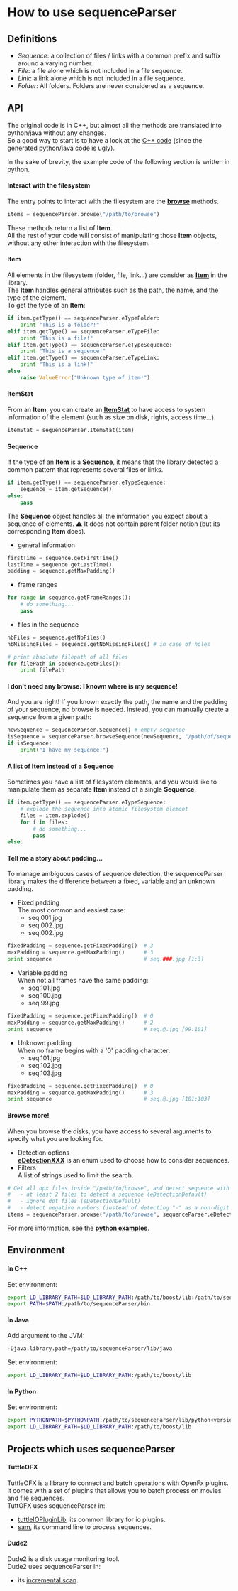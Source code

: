 # How to use sequenceParser

## Definitions
* _Sequence_: a collection of files / links with a common prefix and suffix around a varying number.
* _File_: a file alone which is not included in a file sequence.
* _Link_: a link alone which is not included in a file sequence.
* _Folder_: All folders. Folders are never considered as a sequence.

## API
The original code is in C++, but almost all the methods are translated into python/java without any changes.  
So a good way to start is to have a look at the [C++ code](src/sequenceParser) (since the generated python/java code is ugly).  

In the sake of brevity, the example code of the following section is written in python.

#### Interact with the filesystem
The entry points to interact with the filesystem are the [__browse__](src/sequenceParser/filesystem.hpp) methods.
```python
items = sequenceParser.browse("/path/to/browse")
```
These methods return a list of __Item__.  
All the rest of your code will consist of manipulating those __Item__ objects, without any other interaction with the filesystem.

#### Item
All elements in the filesystem (folder, file, link...) are consider as [__Item__](src/sequenceParser/Item.hpp) in the library.  
The __Item__ handles general attributes such as the path, the name, and the type of the element.  
To get the type of an __Item__:
```python
if item.getType() == sequenceParser.eTypeFolder:
    print "This is a folder!"
elif item.getType() == sequenceParser.eTypeFile:
    print "This is a file!"
elif item.getType() == sequenceParser.eTypeSequence:
    print "This is a sequence!"
elif item.getType() == sequenceParser.eTypeLink:
    print "This is a link!"
else
    raise ValueError("Unknown type of item!")
```

#### ItemStat
From an __Item__, you can create an [__ItemStat__](src/sequenceParser/ItemStat.hpp) to have access to system information of the element (such as size on disk, rights, access time...).
```python
itemStat = sequenceParser.ItemStat(item)
```

#### Sequence
If the type of an __Item__ is a [__Sequence__](src/sequenceParser/Sequence.hpp), it means that the library detected a common pattern that represents several files or links.
```python
if item.getType() == sequenceParser.eTypeSequence:
    sequence = item.getSequence()
else:
    pass
```

The __Sequence__ object handles all the information you expect about a sequence of elements.
:warning: It does not contain parent folder notion (but its corresponding __Item__ does).
* general information
```python
firstTime = sequence.getFirstTime()
lastTime = sequence.getLastTime()
padding = sequence.getMaxPadding()
```

* frame ranges
```python
for range in sequence.getFrameRanges():
    # do something...
    pass
```

* files in the sequence
```python
nbFiles = sequence.getNbFiles()
nbMissingFiles = sequence.getNbMissingFiles() # in case of holes

# print absolute filepath of all files
for filePath in sequence.getFiles():
    print filePath
```

#### I don't need any browse: I known where is my sequence!
And you are right! If you known exactly the path, the name and the padding of your sequence, no browse is needed. Instead, you can manually create a sequence from a given path:
```python
newSequence = sequenceParser.Sequence() # empty sequence
isSequence = sequenceParser.browseSequence(newSequence, "/path/of/sequence-###.jpg")
if isSequence:
    print("I have my sequence!")
```

#### A list of Item instead of a Sequence
Sometimes you have a list of filesystem elements, and you would like to manipulate them as separate __Item__ instead of a single __Sequence__.
```python
if item.getType() == sequenceParser.eTypeSequence:
    # explode the sequence into atomic filesystem element
    files = item.explode()
    for f in files:
        # do something...
        pass
else:
```

#### Tell me a story about padding...
To manage ambiguous cases of sequence detection, the sequenceParser library makes the difference between a fixed, variable and an unknown padding.

* Fixed padding  
The most common and easiest case:
    * seq.001.jpg
    * seq.002.jpg
    * seq.002.jpg
```python
fixedPadding = sequence.getFixedPadding()  # 3
maxPadding = sequence.getMaxPadding()      # 3
print sequence                             # seq.###.jpg [1:3]
```

* Variable padding  
When not all frames have the same padding:
    * seq.101.jpg
    * seq.100.jpg
    * seq.99.jpg
```python
fixedPadding = sequence.getFixedPadding()  # 0
maxPadding = sequence.getMaxPadding()      # 2
print sequence                             # seq.@.jpg [99:101]
```

* Unknown padding  
When no frame begins with a '0' padding character:
    * seq.101.jpg
    * seq.102.jpg
    * seq.103.jpg
```python
fixedPadding = sequence.getFixedPadding()  # 0
maxPadding = sequence.getMaxPadding()      # 3
print sequence                             # seq.@.jpg [101:103]
```

#### Browse more!
When you browse the disks, you have access to several arguments to specify what you are looking for.
* Detection options  
[__eDetectionXXX__](src/sequenceParser/common.hpp) is an enum used to choose how to consider sequences.  
* Filters  
A list of strings used to limit the search.

```python
# Get all dpx files inside "/path/to/browse", and detect sequence with the following rules:
#   - at least 2 files to detect a sequence (eDetectionDefault)
#   - ignore dot files (eDetectionDefault)
#   - detect negative numbers (instead of detecting "-" as a non-digit character) (eDetectionNegative)
items = sequenceParser.browse("/path/to/browse", sequenceParser.eDetectionDefault | sequenceParser.eDetectionNegative, "*.dpx")
```

For more information, see the [__python examples__](examples).

## Environment
#### In C++
Set environment:
```bash
export LD_LIBRARY_PATH=$LD_LIBRARY_PATH:/path/to/boost/lib:/path/to/sequenceParser/lib
export PATH=$PATH:/path/to/sequenceParser/bin
```

#### In Java
Add argument to the JVM:
```bash
-Djava.library.path=/path/to/sequenceParser/lib/java
```
Set environment:
```bash
export LD_LIBRARY_PATH=$LD_LIBRARY_PATH:/path/to/boost/lib
```

#### In Python
Set environment:
```bash
export PYTHONPATH=$PYTHONPATH:/path/to/sequenceParser/lib/python<version>/site-packages/
export LD_LIBRARY_PATH=$LD_LIBRARY_PATH:/path/to/boost/lib
```

## Projects which uses sequenceParser
#### TuttleOFX
TuttleOFX is a library to connect and batch operations with OpenFx plugins. It comes with a set of plugins that allows you to batch process on movies and file sequences.  
TuttOFX uses sequenceParser in:
* [tuttleIOPluginLib](https://github.com/tuttleofx/TuttleOFX/tree/develop/libraries/tuttle/src/tuttle/ioplugin/context), its common library for io plugins.
* [sam](https://github.com/tuttleofx/TuttleOFX/tree/develop/applications/sam), its command line to process sequences.

#### Dude2
Dude2 is a disk usage monitoring tool.  
Dude2 uses sequenceParser in:
* its [incremental scan](https://github.com/mikrosimage/Dude2/tree/develop/FileSystemScanner/src/eu/mikrosimage/filesystem/scanner).
